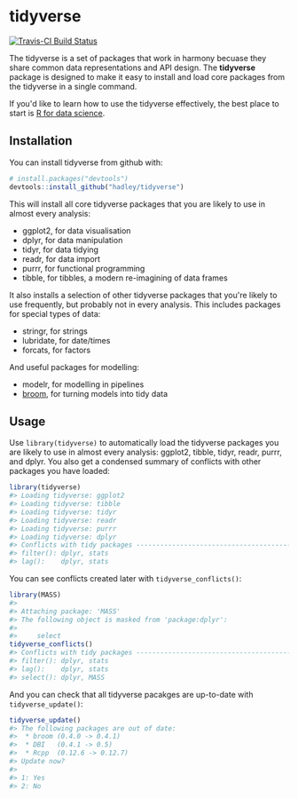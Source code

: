 
<!-- README.md is generated from README.Rmd. Please edit that file -->
tidyverse
=========

[![Travis-CI Build Status](https://travis-ci.org/hadley/tidyverse.svg?branch=master)](https://travis-ci.org/hadley/tidyverse)

The tidyverse is a set of packages that work in harmony becuase they share common data representations and API design. The **tidyverse** package is designed to make it easy to install and load core packages from the tidyverse in a single command.

If you'd like to learn how to use the tidyverse effectively, the best place to start is [R for data science](http://r4ds.had.co.nz).

Installation
------------

You can install tidyverse from github with:

``` r
# install.packages("devtools")
devtools::install_github("hadley/tidyverse")
```

This will install all core tidyverse packages that you are likely to use in almost every analysis:

-   ggplot2, for data visualisation
-   dplyr, for data manipulation
-   tidyr, for data tidying
-   readr, for data import
-   purrr, for functional programming
-   tibble, for tibbles, a modern re-imagining of data frames

It also installs a selection of other tidyverse packages that you're likely to use frequently, but probably not in every analysis. This includes packages for special types of data:

-   stringr, for strings
-   lubridate, for date/times
-   forcats, for factors

And useful packages for modelling:

-   modelr, for modelling in pipelines
-   [broom](https://github.com/dgrtwo/broom), for turning models into tidy data

Usage
-----

Use `library(tidyverse)` to automatically load the tidyverse packages you are likely to use in almost every analysis: ggplot2, tibble, tidyr, readr, purrr, and dplyr. You also get a condensed summary of conflicts with other packages you have loaded:

``` r
library(tidyverse)
#> Loading tidyverse: ggplot2
#> Loading tidyverse: tibble
#> Loading tidyverse: tidyr
#> Loading tidyverse: readr
#> Loading tidyverse: purrr
#> Loading tidyverse: dplyr
#> Conflicts with tidy packages ----------------------------------------------
#> filter(): dplyr, stats
#> lag():    dplyr, stats
```

You can see conflicts created later with `tidyverse_conflicts()`:

``` r
library(MASS)
#> 
#> Attaching package: 'MASS'
#> The following object is masked from 'package:dplyr':
#> 
#>     select
tidyverse_conflicts()
#> Conflicts with tidy packages ----------------------------------------------
#> filter(): dplyr, stats
#> lag():    dplyr, stats
#> select(): dplyr, MASS
```

And you can check that all tidyverse pacakges are up-to-date with `tidyverse_update()`:

``` r
tidyverse_update()
#> The following packages are out of date:
#>  * broom (0.4.0 -> 0.4.1)
#>  * DBI   (0.4.1 -> 0.5)
#>  * Rcpp  (0.12.6 -> 0.12.7)
#> Update now?
#> 
#> 1: Yes
#> 2: No
```
